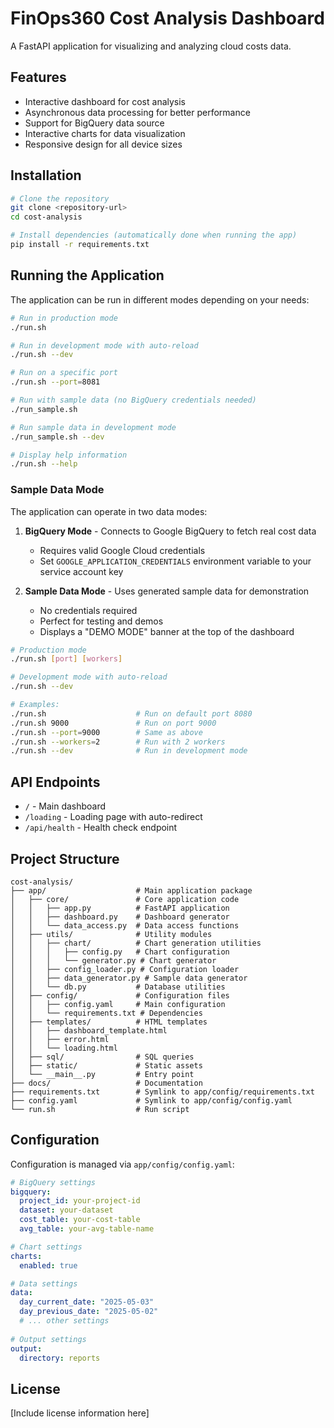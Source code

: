 # FinOps360 Cost Analysis Dashboard

A FastAPI application for visualizing and analyzing cloud costs data.

## Features

- Interactive dashboard for cost analysis
- Asynchronous data processing for better performance
- Support for BigQuery data source
- Interactive charts for data visualization
- Responsive design for all device sizes

## Installation

```bash
# Clone the repository
git clone <repository-url>
cd cost-analysis

# Install dependencies (automatically done when running the app)
pip install -r requirements.txt
```

## Running the Application

The application can be run in different modes depending on your needs:

```bash
# Run in production mode
./run.sh

# Run in development mode with auto-reload
./run.sh --dev

# Run on a specific port
./run.sh --port=8081

# Run with sample data (no BigQuery credentials needed)
./run_sample.sh

# Run sample data in development mode
./run_sample.sh --dev

# Display help information
./run.sh --help
```

### Sample Data Mode

The application can operate in two data modes:

1. **BigQuery Mode** - Connects to Google BigQuery to fetch real cost data
   - Requires valid Google Cloud credentials
   - Set `GOOGLE_APPLICATION_CREDENTIALS` environment variable to your service account key

2. **Sample Data Mode** - Uses generated sample data for demonstration
   - No credentials required
   - Perfect for testing and demos
   - Displays a "DEMO MODE" banner at the top of the dashboard

```bash
# Production mode
./run.sh [port] [workers]

# Development mode with auto-reload
./run.sh --dev

# Examples:
./run.sh                    # Run on default port 8080
./run.sh 9000               # Run on port 9000
./run.sh --port=9000        # Same as above
./run.sh --workers=2        # Run with 2 workers
./run.sh --dev              # Run in development mode
```

## API Endpoints

- `/` - Main dashboard
- `/loading` - Loading page with auto-redirect
- `/api/health` - Health check endpoint

## Project Structure

```
cost-analysis/
├── app/                    # Main application package
│   ├── core/               # Core application code
│   │   ├── app.py          # FastAPI application
│   │   ├── dashboard.py    # Dashboard generator
│   │   └── data_access.py  # Data access functions
│   ├── utils/              # Utility modules
│   │   ├── chart/          # Chart generation utilities
│   │   │   ├── config.py   # Chart configuration
│   │   │   └── generator.py # Chart generator
│   │   ├── config_loader.py # Configuration loader
│   │   ├── data_generator.py # Sample data generator
│   │   └── db.py           # Database utilities
│   ├── config/             # Configuration files
│   │   ├── config.yaml     # Main configuration
│   │   └── requirements.txt # Dependencies
│   ├── templates/          # HTML templates
│   │   ├── dashboard_template.html
│   │   ├── error.html
│   │   └── loading.html
│   ├── sql/                # SQL queries
│   ├── static/             # Static assets
│   └── __main__.py         # Entry point
├── docs/                   # Documentation
├── requirements.txt        # Symlink to app/config/requirements.txt
├── config.yaml             # Symlink to app/config/config.yaml
└── run.sh                  # Run script
```

## Configuration

Configuration is managed via `app/config/config.yaml`:

```yaml
# BigQuery settings
bigquery:
  project_id: your-project-id
  dataset: your-dataset
  cost_table: your-cost-table
  avg_table: your-avg-table-name

# Chart settings
charts:
  enabled: true

# Data settings
data:
  day_current_date: "2025-05-03"
  day_previous_date: "2025-05-02"
  # ... other settings
  
# Output settings
output:
  directory: reports
```

## License

[Include license information here]
